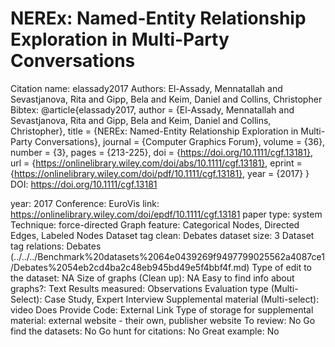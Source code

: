 # NEREx: Named-Entity Relationship Exploration in Multi-Party Conversations

Citation name: elassady2017
Authors: El-Assady, Mennatallah and Sevastjanova, Rita and Gipp, Bela and Keim, Daniel and Collins, Christopher
Bibtex: @article{elassady2017,
author = {El-Assady, Mennatallah and Sevastjanova, Rita and Gipp, Bela and Keim, Daniel and Collins, Christopher},
title = {NEREx: Named-Entity Relationship Exploration in Multi-Party Conversations},
journal = {Computer Graphics Forum},
volume = {36},
number = {3},
pages = {213-225},
doi = {https://doi.org/10.1111/cgf.13181},
url = {https://onlinelibrary.wiley.com/doi/abs/10.1111/cgf.13181},
eprint = {https://onlinelibrary.wiley.com/doi/pdf/10.1111/cgf.13181},
year = {2017}
}
DOI: https://doi.org/10.1111/cgf.13181

year: 2017
Conference: EuroVis
link: https://onlinelibrary.wiley.com/doi/epdf/10.1111/cgf.13181
paper type: system
Technique: force-directed
Graph feature: Categorical Nodes, Directed Edges, Labeled Nodes
Dataset tag clean: Debates
dataset size: 3
Dataset tag relations: Debates (../../../Benchmark%20datasets%2064e0439269f9497799025562a4087ce1/Debates%2054eb2cd4ba2c48eb945bd49e5f4bbf4f.md)
Type of edit to the dataset: NA
Size of graphs (Clean up): NA
Easy to find info about graphs?: Text
Results measured: Observations
Evaluation type (Multi-Select): Case Study, Expert Interview
Supplemental material (Multi-select): video
Does Provide Code: External Link
Type of storage for supplemental material: external website - their own, publisher website
To review: No
Go find the datasets: No
Go hunt for citations: No
Great example: No